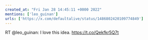 ```yaml
---
created_at: "Fri Jan 28 14:45:11 +0000 2022"
mentions: ['leo_guinan']
urls: ['https://x.com/defaultalive/status/1486802420109774849']
---
```


RT @leo_guinan: I love this idea. https://t.co/Qekfkr5Q7t